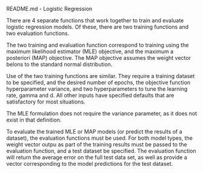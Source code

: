 README.md - Logistic Regression

There are 4 separate functions that work together to train and evaluate logistic regression models.
Of these, there are two training functions and two evaluation functions.

The two training and evaluation function correspond to training using the maximum likelihood estimator
(MLE) objective, and the maximum a posteriori (MAP) objective. The MAP objective assumes the weight
vector belons to the standard normal distribution.

Use of the two training functions are similar. They require a training dataset to be specified,
and the desired number of epochs, the objective function hyperparameter variance, and two hyperparameters 
to tune the learning rate, gamma and d. All other inputs have specified defaults that are satisfactory
for most situations.

The MLE formulation does not require the variance parameter, as it does not exist in that definition.

To evaluate the trained MLE or MAP models (or predict the results of a dataset), the evaluation functions
must be used. For both model types, the weight vector outpu as part of the training results must be passed
to the evaluation function, and a test dataset be specified. The evaluation function will return the 
average error on the full test data set, as well as provide a vector corresponding to the model predictions
for the test dataset.